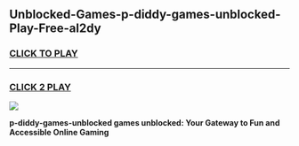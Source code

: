 
## Unblocked-Games-p-diddy-games-unblocked-Play-Free-al2dy
<h3>
<a href="https://premium76.site?title=p-diddy-games-unblocked&ref=23A">CLICK TO PLAY</a></h3>
<hr>

<h3>
<a href="https://premium76.site?title=p-diddy-games-unblocked&ref=23A">CLICK 2 PLAY</a>
  
</h3>

<a href="https://premium76.site?title=p-diddy-games-unblocked&ref=23A"><img src="https://clearcache.store/games.png"></a>


**p-diddy-games-unblocked games unblocked: Your Gateway to Fun and Accessible Online Gaming**
